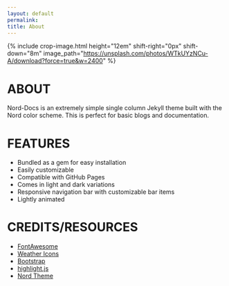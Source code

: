 ```yaml
---
layout: default
permalink: 
title: About
---
```

{% include crop-image.html height="12em" shift-right="0px" shift-down="8m" image_path="https://unsplash.com/photos/WTkUYzNCu-A/download?force=true&w=2400" %}

# ABOUT
Nord-Docs is an extremely simple single column Jekyll theme built with the Nord color scheme. This is perfect for basic blogs and documentation.

# FEATURES
* Bundled as a gem for easy installation
* Easily customizable 
* Compatible with GitHub Pages
* Comes in light and dark variations
* Responsive navigation bar with customizable bar items
* Lightly animated

# CREDITS/RESOURCES
* [FontAwesome](https://fontawesome.com/)
* [Weather Icons](https://erikflowers.github.io/weather-icons/)
* [Bootstrap](https://getbootstrap.com/)
* [highlight.js](https://highlightjs.org/)
* [Nord Theme](https://nordtheme.com/)
